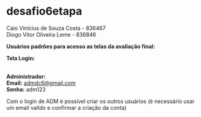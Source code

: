 # desafio6etapa

Caio Vinicius de Souza Costa - 836467<br>
Diogo Vitor Oliveira Leme - 836846<br>

**Usuários padrões para acesso as telas da avaliação final:**

**Tela Login:**<br><br>

**Administrador:**<br>
**Email:** admdc6@gmail.com<br>
**Senha:** adm123

Com o login de ADM é possível criar os outros usuários (é necessário usar um email valído e confirmar a criação da conta)
